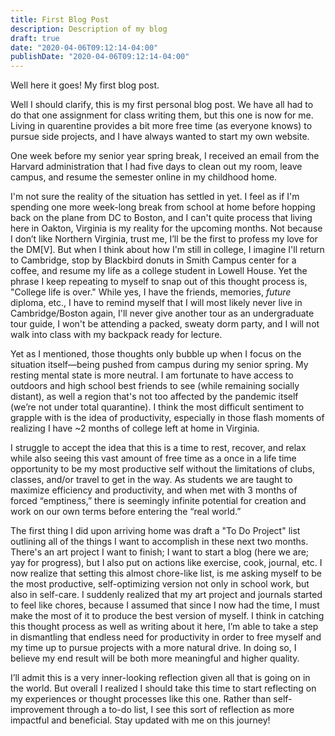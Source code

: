 ```yaml
---
title: First Blog Post
description: Description of my blog
draft: true
date: "2020-04-06T09:12:14-04:00"
publishDate: "2020-04-06T09:12:14-04:00"
---
```


Well here it goes! My first blog post. 

Well I should clarify, this is my first personal blog post. We have all had to do that one assignment for class writing them, but this one is now for me. Living in quarentine provides a bit more free time (as everyone knows) to pursue side projects, and I have always wanted to start my own website. 

One week before my senior year spring break, I received an email from the Harvard administration that I had five days to clean out my room, leave campus, and resume the semester online in my childhood home. 

I'm not sure the reality of the situation has settled in yet. I feel as if I'm spending one more week-long break from school at home before hopping back on the plane from DC to Boston, and I can't quite process that living here in Oakton, Virginia is my reality for the upcoming months. Not because I don’t like Northern Virginia, trust me, I’ll be the first to profess my love for the DM[V]. But when I think about how I'm still in college, I imagine I'll return to Cambridge, stop by Blackbird donuts in Smith Campus center for a coffee, and resume my life as a college student in Lowell House. Yet the phrase I keep repeating to myself to snap out of this thought process is, "College life is over." While yes, I have the friends, memories, *future* diploma, etc., I have to remind myself that I will most likely never live in Cambridge/Boston again, I'll never give another tour as an undergraduate tour guide, I won't be attending a packed, sweaty dorm party, and I will not walk into class with my backpack ready for lecture. 

Yet as I mentioned, those thoughts only bubble up when I focus on the situation itself—being pushed from campus during my senior spring. My resting mental state is more neutral. I am fortunate to have access to outdoors and high school best friends to see (while remaining socially distant), as well a region that's not too affected by the pandemic itself (we’re not under total quarantine). I think the most difficult sentiment to grapple with is the idea of productivity, especially in those flash moments of realizing I have ~2 months of college left at home in Virginia. 

I struggle to accept the idea that this is a time to rest, recover, and relax while also seeing this vast amount of free time as a once in a life time opportunity to be my most productive self without the limitations of clubs, classes, and/or travel to get in the way. As students we are taught to maximize efficiency and productivity, and when met with 3 months of forced “emptiness,” there is seemingly infinite potential for creation and work on our own terms before entering the “real world.” 

The first thing I did upon arriving home was draft a "To Do Project" list outlining all of the things I want to accomplish in these next two months. There's an art project I want to finish; I want to start a blog (here we are; yay for progress), but I also put on actions like exercise, cook, journal, etc. I now realize that setting this almost chore-like list, is me asking myself to be the most productive, self-optimizing version not only in school work, but also in self-care. I suddenly realized that my art project and journals started to feel like chores, because I assumed that since I now had the time, I must make the most of it to produce the best version of myself. I think in catching this thought process as well as writing about it here, I’m able to take a step in dismantling that endless need for productivity in order to free myself and my time up to pursue projects with a more natural drive. In doing so, I believe my end result will be both more meaningful and higher quality. 

I’ll admit this is a very inner-looking reflection given all that is going on in the world. But overall I realized I should take this time to start reflecting on my experiences or thought processes like this one. Rather than self-improvement through a to-do list, I see this sort of reflection as more impactful and beneficial. Stay updated with me on this journey!
